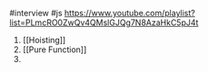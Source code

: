 #interview #js 
https://www.youtube.com/playlist?list=PLmcRO0ZwQv4QMslGJQg7N8AzaHkC5pJ4t

1. [[Hoisting]]
2. [[Pure Function]]
3. 